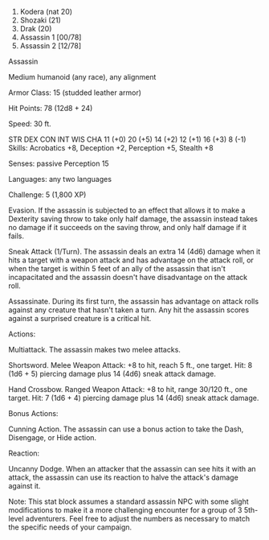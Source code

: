 1. Kodera (nat 20)
2. Shozaki (21)
3. Drak (20)
4. Assassin 1 [00/78]
5. Assassin 2 [12/78]


Assassin

Medium humanoid (any race), any alignment

Armor Class: 15 (studded leather armor)

Hit Points: 78 (12d8 + 24)

Speed: 30 ft.

STR	DEX	CON	INT	WIS	CHA
11 (+0)	20 (+5)	14 (+2)	12 (+1)	16 (+3)	8 (-1)
Skills: Acrobatics +8, Deception +2, Perception +5, Stealth +8

Senses: passive Perception 15

Languages: any two languages

Challenge: 5 (1,800 XP)

Evasion. If the assassin is subjected to an effect that allows it to make a Dexterity saving throw to take only half damage, the assassin instead takes no damage if it succeeds on the saving throw, and only half damage if it fails.

Sneak Attack (1/Turn). The assassin deals an extra 14 (4d6) damage when it hits a target with a weapon attack and has advantage on the attack roll, or when the target is within 5 feet of an ally of the assassin that isn't incapacitated and the assassin doesn't have disadvantage on the attack roll.

Assassinate. During its first turn, the assassin has advantage on attack rolls against any creature that hasn't taken a turn. Any hit the assassin scores against a surprised creature is a critical hit.

Actions:

Multiattack. The assassin makes two melee attacks.

Shortsword. Melee Weapon Attack: +8 to hit, reach 5 ft., one target. Hit: 8 (1d6 + 5) piercing damage plus 14 (4d6) sneak attack damage.

Hand Crossbow. Ranged Weapon Attack: +8 to hit, range 30/120 ft., one target. Hit: 7 (1d6 + 4) piercing damage plus 14 (4d6) sneak attack damage.

Bonus Actions:

Cunning Action. The assassin can use a bonus action to take the Dash, Disengage, or Hide action.

Reaction:

Uncanny Dodge. When an attacker that the assassin can see hits it with an attack, the assassin can use its reaction to halve the attack's damage against it.

Note: This stat block assumes a standard assassin NPC with some slight modifications to make it a more challenging encounter for a group of 3 5th-level adventurers. Feel free to adjust the numbers as necessary to match the specific needs of your campaign.
